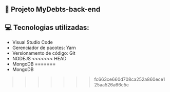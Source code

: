 ## 📂 Projeto MyDebts-back-end


## 💻 Tecnologias utilizadas:
* Visual Studio Code
* Gerenciador de pacotes: Yarn
* Versionamento de código: Git
* NODEJS
<<<<<<< HEAD
* MongoDB
=======
* MongoDB
>>>>>>> fc663ce660d708ca252a860ece125aa526a66c5c
